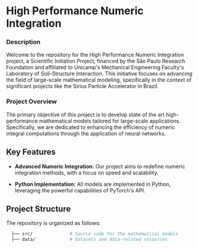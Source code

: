 # High Performance Numeric Integration

### Description

Welcome to the repository for the High Performance Numeric Integration project, a Scientific Initiation Project, financed by the São Paulo Research Foundation and affiliated to Unicamp's Mechanical Engineering Faculty's Laboratory of Soil-Structure Interaction. This initiative focuses on advancing the field of large-scale mathematical modeling, specifically in the context of significant projects like the Sirius Particle Accelerator in Brazil.

### Project Overview

The primary objective of this project is to develop state of the art high-performance mathematical models tailored for large-scale applications. Specifically, we are dedicated to enhancing the efficiency of numeric integral computations through the application of neural networks.

## Key Features

- **Advanced Numeric Integration:** Our project aims to redefine numeric integration methods, with a focus on speed and scalability.
  
- **Python Implementation:** All models are implemented in Python, leveraging the powerful capabilities of PyTorch's API.

## Project Structure

The repository is organized as follows:

```bash
  ├── src/              # Source code for the mathematical models
  ├── data/             # Datasets and data-related resources
```
